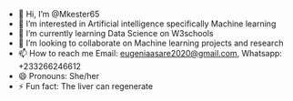 - 👋 Hi, I’m @Mkester65
- 👀 I’m interested in Artificial intelligence specifically Machine learning
- 🌱 I’m currently learning Data Science on W3schools
- 💞️ I’m looking to collaborate on Machine learning projects and research
- 📫 How to reach me Email: eugeniaasare2020@gmail.com, Whatsapp: +233266246612
- 😄 Pronouns: She/her
- ⚡ Fun fact: The liver can regenerate

<!---
Mkester65/Mkester65 is a ✨ special ✨ repository because its `README.md` (this file) appears on your GitHub profile.
You can click the Preview link to take a look at your changes.
--->
